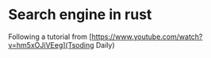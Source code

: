 # Search engine in rust

Following a tutorial from [https://www.youtube.com/watch?v=hm5xOJiVEeg](Tsoding Daily)
